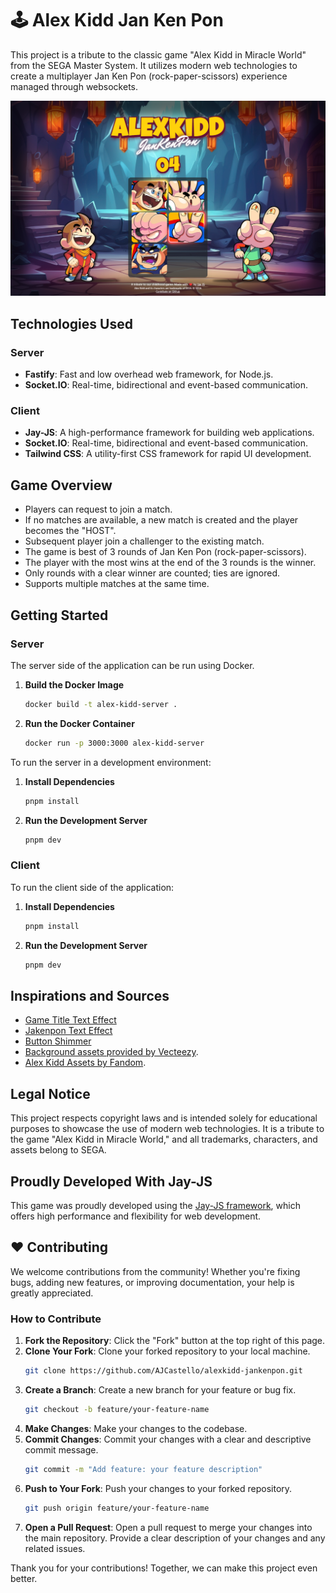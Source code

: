 # 🕹️ Alex Kidd Jan Ken Pon 

This project is a tribute to the classic game "Alex Kidd in Miracle World" from the SEGA Master System. It utilizes modern web technologies to create a multiplayer Jan Ken Pon (rock-paper-scissors) experience managed through websockets.

![Game Screenshot](./screenshots/hero-pick-screen.png)


## Technologies Used

### Server
- **Fastify**: Fast and low overhead web framework, for Node.js.
- **Socket.IO**: Real-time, bidirectional and event-based communication.

### Client
- **Jay-JS**: A high-performance framework for building web applications.
- **Socket.IO**: Real-time, bidirectional and event-based communication.
- **Tailwind CSS**: A utility-first CSS framework for rapid UI development.


## Game Overview

- Players can request to join a match.
- If no matches are available, a new match is created and the player becomes the "HOST".
- Subsequent player join a challenger to the existing match.
- The game is best of 3 rounds of Jan Ken Pon (rock-paper-scissors).
- The player with the most wins at the end of the 3 rounds is the winner.
- Only rounds with a clear winner are counted; ties are ignored.
- Supports multiple matches at the same time.

## Getting Started

### Server

The server side of the application can be run using Docker.

1. **Build the Docker Image**
    ```bash
    docker build -t alex-kidd-server .
    ```

2. **Run the Docker Container**
    ```bash
    docker run -p 3000:3000 alex-kidd-server
    ```

To run the server in a development environment:

1. **Install Dependencies**
    ```bash
    pnpm install
    ```

2. **Run the Development Server**
    ```bash
    pnpm dev
    ```

### Client

To run the client side of the application:

1. **Install Dependencies**
    ```bash
    pnpm install
    ```

2. **Run the Development Server**
    ```bash
    pnpm dev
    ```

## Inspirations and Sources

- [Game Title Text Effect](https://codepen.io/kylewetton/pen/yLBwdJX)
- [Jakenpon Text Effect](https://codepen.io/ykadosh/pen/zYNxVKr)
- [Button Shimmer](https://codepen.io/simeydotme/pen/gOqNxRa)
- [Background assets provided by Vecteezy](https://www.vecteezy.com/free-photos/game).
- [Alex Kidd Assets by Fandom](https://alex-kidd.fandom.com/wiki/).

## Legal Notice

This project respects copyright laws and is intended solely for educational purposes to showcase the use of modern web technologies. It is a tribute to the game "Alex Kidd in Miracle World," and all trademarks, characters, and assets belong to SEGA.

## Proudly Developed With Jay-JS

This game was proudly developed using the [Jay-JS framework](https://github.com/AJCastello/jay-js), which offers high performance and flexibility for web development.

## ❤️ Contributing 

We welcome contributions from the community! Whether you're fixing bugs, adding new features, or improving documentation, your help is greatly appreciated.

### How to Contribute

1. **Fork the Repository**: Click the "Fork" button at the top right of this page.
2. **Clone Your Fork**: Clone your forked repository to your local machine.
    ```bash
    git clone https://github.com/AJCastello/alexkidd-jankenpon.git
    ```
3. **Create a Branch**: Create a new branch for your feature or bug fix.
    ```bash
    git checkout -b feature/your-feature-name
    ```
4. **Make Changes**: Make your changes to the codebase.
5. **Commit Changes**: Commit your changes with a clear and descriptive commit message.
    ```bash
    git commit -m "Add feature: your feature description"
    ```
6. **Push to Your Fork**: Push your changes to your forked repository.
    ```bash
    git push origin feature/your-feature-name
    ```
7. **Open a Pull Request**: Open a pull request to merge your changes into the main repository. Provide a clear description of your changes and any related issues.

Thank you for your contributions! Together, we can make this project even better.